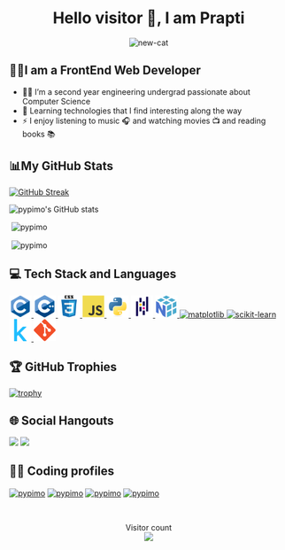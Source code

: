 <h1 align="center"> Hello visitor 👋, I am Prapti</h1> 

<div align="center">
  <!--   <img src="https://media.giphy.com/media/MWSRkVoNaC30A/giphy-downsized-large.gif"/> -->
  <!--   <img src="https://media.giphy.com/media/v1.Y2lkPTc5MGI3NjExZTIxMXVjNXQ2Mmk2N3pjbnFlbHUyZXR2bzZrdTZmeDJ1dmp3a3FpaiZlcD12MV9pbnRlcm5hbF9naWZfYnlfaWQmY3Q9Zw/Cmr1OMJ2FN0B2/g
  iphy.gif" width="400" height="300"/> -->
  
![new-cat](https://github.com/pypimo/pypimo/assets/60395555/39069d52-45fe-4222-9a54-dacb5cb6c353)

</div>

## 🙋‍♀️I am a FrontEnd Web Developer

- 👩‍💻 I’m a second year engineering undergrad passionate about Computer Science
- 🌱 Learning technologies that I find interesting along the way
- ⚡ I enjoy listening to music 🎧 and watching movies 📺 and reading books 📚

## 📊My GitHub Stats
<p align="left">
  <a href="https://git.io/streak-stats"><img src="https://github-readme-streak-stats.herokuapp.com?user=pypimo&theme=dark" alt="GitHub Streak" /></a>
</p>

![pypimo's GitHub stats](https://github-readme-stats.vercel.app/api?username=pypimo&show_icons=true&theme=radical)
<!-- <p align="left">&nbsp;<img align="center" src="https://github-readme-stats.vercel.app/api?username=pypimo&show_icons=true&locale=en" alt="pypimo"/></p> -->
<p align="left">&nbsp;<img align="center" src="https://github-readme-stats.vercel.app/api/top-langs?username=pypimo&show_icons=true&locale=en&layout=compact&theme=radical" alt="pypimo" /></p>
<p align="left">&nbsp;<img align="center" src="https://leetcard.jacoblin.cool/pypimo?theme=light,unicorn" alt="pypimo"/></p>

## 💻 Tech Stack and Languages
<p align="left">
  <a href="https://www.cprogramming.com/" target="_blank" rel="noreferrer"> <img src="https://raw.githubusercontent.com/devicons/devicon/master/icons/c/c-original.svg" alt="c" width="40" height="40"/> </a>
  <a href="https://www.w3schools.com/cpp/" target="_blank" rel="noreferrer"> <img src="https://raw.githubusercontent.com/devicons/devicon/master/icons/cplusplus/cplusplus-original.svg" alt="cplusplus" width="40" height="40"/> </a> <a href="https://www.w3schools.com/css/" target="_blank" rel="noreferrer"> <img src="https://raw.githubusercontent.com/devicons/devicon/master/icons/css3/css3-original-wordmark.svg" alt="css3" width="40" height="40"/> </a> 
  <a href="https://developer.mozilla.org/en-US/docs/Web/JavaScript" target="_blank" rel="noreferrer"> <img src="https://raw.githubusercontent.com/devicons/devicon/master/icons/javascript/javascript-original.svg" alt="javascript" width="40" height="40"/> </a> 
  <a href="https://www.python.org/" target="_blank" rel="noreferrer"> <img src="https://raw.githubusercontent.com/devicons/devicon/master/icons/python/python-original.svg" alt="python" width="40" height="40"/> </a>
  <a href="https://pandas.pydata.org/docs/" target="_blank" rel="noreferrer"> <img src="https://raw.githubusercontent.com/devicons/devicon/master/icons/pandas/pandas-original.svg" alt="pandas" width="40" height="40"/> </a>
  <a href="https://numpy.org/doc/" target="_blank" rel="noreferrer"> <img src="https://raw.githubusercontent.com/devicons/devicon/master/icons/numpy/numpy-original.svg" alt="numpy" width="40" height="40"/> </a>
  <a href="https://www.matplotlib.com/" target="_blank" rel="noreferrer"> <img src="https://seeklogo.com/images/M/matplotlib-logo-7676870AC0-seeklogo.com.png" alt="matplotlib" width="40" height="40"/> </a>
  <a href="https://scikit-learn.org/stable/" target="_blank" rel="noreferrer"> <img src="https://upload.wikimedia.org/wikipedia/commons/0/05/Scikit_learn_logo_small.svg"  alt="scikit-learn" width="40" height="40"/> </a>
  <a href="https://www.kaggle.com/" target="_blank" rel="noreferrer"> <img src="https://raw.githubusercontent.com/devicons/devicon/master/icons/kaggle/kaggle-original.svg" alt="kaggle" width="40" height="40"/> </a>
  <a href="https://git-scm.com/doc" target="_blank" rel="noreferrer"> <img src="https://raw.githubusercontent.com/devicons/devicon/master/icons/git/git-original.svg" alt="git" width="40" height="40"/> </a>
<!--   <a href="https://scikit-learn.org/stable/" target="_blank" rel="noreferrer"> <img src="https://raw.githubusercontent.com/devicons/devicon/master/icons/numpy/numpy-original.svg" alt="scikit-learn" width="40" height="40"/> </a> -->
</p>
  

## 🏆 GitHub Trophies

[![trophy](https://github-profile-trophy.vercel.app/?username=pypimo&theme=algolia&no-frame=false&no-bg=false&margin-w=4)](https://github.com/ryo-ma/github-profile-trophy)

## 🌐 Social Hangouts

<p align="left">
  <a href = "https://www.linkedin.com/in/praptibhardwaj/"><img src="https://img.icons8.com/fluent/48/000000/linkedin.png"/></a>
  <a href = "https://www.instagram.com/prapti_bhardwaj/"><img src="https://img.icons8.com/fluent/48/000000/instagram-new.png"/></a>
</p>

## 👩‍💻 Coding profiles

<p align="left">
  <a href="https://www.leetcode.com/pypimo" target="blank"><img align="center" src="https://raw.githubusercontent.com/rahuldkjain/github-profile-readme-generator/master/src/images/icons/Social/leet-code.svg" alt="pypimo" height="30" width="40" /></a>
  <a href="https://auth.geeksforgeeks.org/user/pypimo" target="blank"><img align="center" src="https://raw.githubusercontent.com/rahuldkjain/github-profile-readme-generator/master/src/images/icons/Social/geeks-for-geeks.svg" alt="pypimo" height="30" width="40" /></a>
  <a href="https://codeforces.com/profile/pypimo" target="blank"><img align="center" src="https://raw.githubusercontent.com/rahuldkjain/github-profile-readme-generator/master/src/images/icons/Social/codeforces.svg" alt="pypimo" height="30" width="40" /></a>
  <a href="https://www.codechef.com/users/pypimo"><img align="center" alt="pypimo" width="22px" src="https://cdn.jsdelivr.net/npm/simple-icons@v3/icons/codechef.svg" /></a>
</p>

<br>
<p align="center"> 
  Visitor count<br>
  <img src="https://profile-counter.glitch.me/pypimo/count.svg" />
</p>
